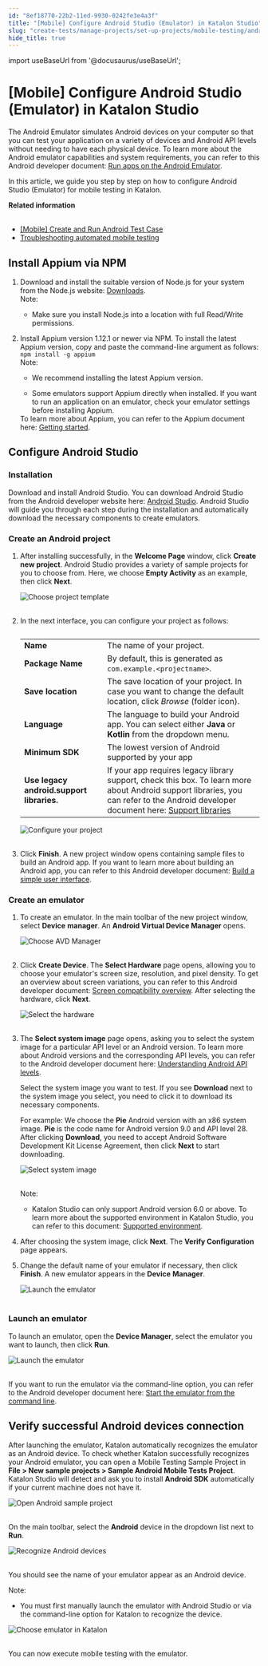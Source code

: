 ```yaml
---
id: "8ef18770-22b2-11ed-9930-0242fe3e4a3f"
title: "[Mobile] Configure Android Studio (Emulator) in Katalon Studio"
slug: "create-tests/manage-projects/set-up-projects/mobile-testing/android/mobile-configure-android-studio-emulator-in-katalon-studio"
hide_title: true
---
```

import useBaseUrl from '@docusaurus/useBaseUrl';


# <a id="id" class="anchor_top_offset"/><a id="ariaid-title1" class="anchor_top_offset"/>[Mobile] Configure Android Studio (Emulator) in <span xmlns="http://www.w3.org/1999/xhtml" className="ph">Katalon Studio</span> 

<p xmlns="http://www.w3.org/1999/xhtml" className="p">The Android Emulator simulates Android devices on your computer   so that you can test your application on a variety of devices and   Android API levels without needing to have each physical device. To   learn more about the Android emulator capabilities and system   requirements, you can refer to this Android developer document: <a className="xref j-external-link" href="https://developer.android.com/studio/run/emulator" target="_blank">Run apps     on the Android Emulator</a>.</p> 
<p xmlns="http://www.w3.org/1999/xhtml" className="p">In this article, we guide you step by step on how to configure   Android Studio (Emulator) for mobile testing in Katalon.</p> 
<nav xmlns="http://www.w3.org/1999/xhtml" role="navigation" className="related-links"><div className="linklist relinfo"><strong>Related information</strong><br /><br /><ul className="linklist"><li className="linklist"><a className="link" href="/docs/get-started/sample-projects/mobile/mobile-create-and-run-android-test-case">[Mobile] Create and Run Android Test Case</a></li><li className="linklist"><a className="link" href="/docs/create-tests/troubleshooting-for-test-creation/troubleshoot-mobile-automated-testing/troubleshooting-automated-mobile-testing-overview">Troubleshooting automated mobile testing</a></li></ul></div></nav> 

## <a id="concept-7064" class="anchor_top_offset"/>Install Appium via NPM 

<ol xmlns="http://www.w3.org/1999/xhtml" className="ol"><li className="li"><div className="p">Download and install the suitable version of Node.js for your system from the Node.js website: <a className="xref j-external-link" href="https://nodejs.org/en/download/" target="_blank">Downloads</a>.<div className="note note note_note"><span className="note__title">Note:</span> <ul className="ul"><li className="li"><p className="p">Make sure you install Node.js into a location with full Read/Write permissions.</p></li></ul></div></div></li><li className="li"><div className="p">Install Appium version 1.12.1 or newer via NPM. To install the latest Appium version, copy and paste the command-line argument as follows: <code className="ph codeph">npm install -g appium</code><div className="note note note_note"><span className="note__title">Note:</span> <ul className="ul"><li className="li"><p className="p">We recommend installing the latest Appium version.</p></li><li className="li">Some emulators support Appium directly when installed. If you want to run an application on an emulator, check your emulator settings before installing Appium.</li></ul></div>To learn more about Appium, you can refer to the Appium document here: <a className="xref j-external-link" href="http://appium.io/docs/en/about-appium/getting-started/#installing-appium" target="_blank">Getting started</a>.</div></li></ol> 
    

## <a id="id_1" class="anchor_top_offset"/>Configure Android Studio

    
          
      

### <a id="id_2" class="anchor_top_offset"/>Installation

      
        
<p xmlns="http://www.w3.org/1999/xhtml" className="p">Download and install Android Studio. You can download Android   Studio from the Android developer website here: <a className="xref j-external-link" href="https://developer.android.com/studio" target="_blank">Android Studio</a>.   Android Studio will guide you through each step during the   installation and automatically download the necessary components to   create emulators.</p> 
      
    

### <a id="id_3" class="anchor_top_offset"/>Create an Android project

<ol xmlns="http://www.w3.org/1999/xhtml" className="ol"><li className="li">     <p className="p">After installing successfully, in the <strong className="ph b">Welcome Page</strong> window, click <strong className="ph b">Create new project</strong>. Android Studio provides a variety of sample projects for you to choose from. Here, we choose <strong className="ph b">Empty Activity</strong> as an example, then click <strong className="ph b">Next</strong>.</p>     <p className="p"> <img className="image" src={useBaseUrl("https://github.com/katalon-studio/docs-images/raw/master/katalon-studio/docs/execute-mobile-testing-with-emulator/KS-EMULATOR-Choose-project-template.png")} alt="Choose project template" /><br /><br />     </p>   </li><li className="li">     <p className="p">In the next interface, you can configure your project as follows:</p>     <table className="table anchor_top_offset" id="id_3__0603dc4d-eda3-4530-bbf3-6673578a15ac"><caption /><tbody className="tbody"><tr className><td className="entry"> <strong className="ph b">Name</strong>           </td><td className="entry">The name of your project.</td></tr><tr className><td className="entry"> <strong className="ph b">Package Name</strong>           </td><td className="entry">By default, this is generated as <code className="ph codeph">com.example.&lt;projectname&gt;</code>.</td></tr><tr className><td className="entry"> <strong className="ph b">Save location</strong>           </td><td className="entry">The save location of your project. In case you want to change the default location, click <em className="ph i">Browse</em> (folder icon).</td></tr><tr className><td className="entry"> <strong className="ph b">Language</strong>           </td><td className="entry">The language to build your Android app. You can select either <strong className="ph b">Java</strong> or <strong className="ph b">Kotlin</strong> from the dropdown menu.</td></tr><tr className><td className="entry"> <strong className="ph b">Minimum SDK</strong>           </td><td className="entry"> The lowest version of Android supported by your app</td></tr><tr className><td className="entry"> <strong className="ph b">Use legacy android.support libraries.</strong>           </td><td className="entry"> If your app requires legacy library support, check this box. To learn more about Android support libraries, you can refer to the Android developer document here: <a className="xref j-external-link" href="https://developer.android.com/topic/libraries/support-library" target="_blank">Support libraries</a>           </td></tr></tbody></table>     <p className="p"> <img className="image" src={useBaseUrl("https://github.com/katalon-studio/docs-images/raw/master/katalon-studio/docs/execute-mobile-testing-with-emulator/KS-EMULATOR-Configure-project-settings.png")} alt="Configure your project" /><br /><br />     </p>   </li><li className="li">     <p className="p">Click <strong className="ph b">Finish</strong>. A new project window opens containing sample files to build an Android app. If you want to learn more about building an Android app, you can refer to this Android developer document: <a className="xref j-external-link" href="https://developer.android.com/training/basics/firstapp/building-ui" target="_blank">Build a simple user interface</a>.</p>   </li></ol> 

### <a id="concept-8297" class="anchor_top_offset"/>Create an emulator

<div xmlns="http://www.w3.org/1999/xhtml" className="p"><ol className="ol"><li className="li"><p className="p">To create an emulator. In the main toolbar of the new project window, select <strong className="ph b">Device</strong> <strong className="ph b">manager</strong>. An <strong className="ph b">Android Virtual Device Manager</strong> opens.</p><p className="p"><img className="image" src={useBaseUrl("https://github.com/katalon-studio/docs-images/raw/master/katalon-studio/docs/execute-mobile-testing-with-emulator/KS-EMULATOR-Choose-AVD-Manager.png")} alt="Choose AVD Manager" /><br /><br /></p></li><li className="li"><p className="p">Click <strong className="ph b">Create Device</strong>. The <strong className="ph b">Select Hardware</strong> page opens, allowing you to choose your emulator's screen size, resolution, and pixel density. To get an overview about screen variations, you can refer to this Android developer document: <a className="xref j-external-link" href="https://developer.android.com/guide/practices/screens_support" target="_blank">Screen compatibility overview</a>. After selecting the hardware, click <strong className="ph b">Next</strong>.</p><p className="p"><img className="image" src={useBaseUrl("https://github.com/katalon-studio/docs-images/raw/master/katalon-studio/docs/execute-mobile-testing-with-emulator/KS-EMULATOR-Select-hardware.png")} alt="Select the hardware" /><br /><br /></p></li><li className="li"><p className="p">The <strong className="ph b">Select system image</strong> page opens, asking you to select the system image for a particular API level or an Android version. To learn more about Android versions and the corresponding API levels, you can refer to the Android developer document here: <a className="xref j-external-link" href="https://docs.microsoft.com/en-us/xamarin/android/app-fundamentals/android-api-levels?tabs=macos" target="_blank">Understanding Android API levels</a>.</p><p className="p">Select the system image you want to test. If you see <strong className="ph b">Download</strong> next to the system image you select, you need to click it to download its necessary components.</p><p className="p">For example: We choose the <strong className="ph b">Pie</strong> Android version with an x86 system image. <strong className="ph b">Pie</strong> is the code name for Android version 9.0 and API level 28. After clicking <strong className="ph b">Download</strong>, you need to accept Android Software Development Kit License Agreement, then click <strong className="ph b">Next</strong> to start downloading.</p><p className="p"><img className="image" src={useBaseUrl("https://github.com/katalon-studio/docs-images/raw/master/katalon-studio/docs/execute-mobile-testing-with-emulator/KS-EMULATOR-Select-system-image.png")} alt="Select system image" /><br /><br /></p><div className="note note note_note"><span className="note__title">Note:</span> <div className="p"><ul className="ul"><li className="li"><p className="p">Katalon Studio can only support Android version 6.0 or above. To learn more about the supported environment in Katalon Studio, you can refer to this document: <a className="xref" href="/docs/supported-execution-environments/supported-environments-for-katalon-studio-and-katalon-runtime-engine-kre">Supported environment</a>.</p></li></ul></div></div></li><li className="li"><p className="p">After choosing the system image, click <strong className="ph b">Next</strong>. The <strong className="ph b">Verify Configuration</strong> page appears.</p></li><li className="li"><p className="p">Change the default name of your emulator if necessary, then click <strong className="ph b">Finish</strong>. A new emulator appears in the <strong className="ph b">Device</strong> <strong className="ph b"> Manager</strong>.</p><p className="p"><img className="image" src={useBaseUrl("https://github.com/katalon-studio/docs-images/raw/65a953207f0945eac8a4367e7e8a0a64f292a671/katalon-studio/docs/execute-mobile-testing-with-emulator/KS-EMULATOR-An-emulator-is-created-2.png")} alt="Launch the emulator" /><br /><br /></p></li></ol></div>

### <a id="concept-5792" class="anchor_top_offset"/>Launch an emulator

<p xmlns="http://www.w3.org/1999/xhtml" className="p">To launch an emulator, open the <strong className="ph b">Device Manager</strong>, select the emulator you want to launch, then click <strong className="ph b">Run</strong>.</p> 
<p xmlns="http://www.w3.org/1999/xhtml" className="p"> <img className="image" src={useBaseUrl("https://github.com/katalon-studio/docs-images/raw/master/katalon-studio/docs/execute-mobile-testing-with-emulator/KS-EMULATOR-Launch-the-emulator.png")} alt="Launch the emulator" /><br /><br /> </p> 
<p xmlns="http://www.w3.org/1999/xhtml" className="p">If you want to run the emulator via the command-line option, you can refer to the Android developer document here: <a className="xref j-external-link" href="https://developer.android.com/studio/run/emulator-commandline" target="_blank">Start the emulator from the command line</a>.</p> 

## <a id="id_6" class="anchor_top_offset"/>Verify successful Android devices connection

<p xmlns="http://www.w3.org/1999/xhtml" className="p">After launching the emulator, Katalon automatically recognizes the emulator as an Android device. To check whether Katalon successfully recognizes your Android emulator, you can open a Mobile Testing Sample Project in <strong className="ph b">File &gt; New sample projects &gt; Sample Android Mobile Tests Project</strong>. Katalon Studio will detect and ask you to install <strong className="ph b">Android SDK</strong> automatically if your current machine does not have it.</p> 
<p xmlns="http://www.w3.org/1999/xhtml" className="p"><img className="image" src={useBaseUrl("https://github.com/katalon-studio/docs-images/raw/master/katalon-studio/docs/mobile-on-macos/KS-Android-Open--Sample-project.png")} alt="Open Android sample project" /><br /><br /></p> 
<p xmlns="http://www.w3.org/1999/xhtml" className="p">On the main toolbar, select the <strong className="ph b">Android</strong> device in the dropdown list next to <strong className="ph b">Run</strong>.</p> 
<p xmlns="http://www.w3.org/1999/xhtml" className="p"><img className="image" src={useBaseUrl("https://github.com/katalon-studio/docs-images/raw/master/katalon-studio/docs/execute-mobile-testing-with-emulator/KS-TOOLBAR-Android.png")} alt="Recognize Android devices" /><br /><br /></p> 
<p xmlns="http://www.w3.org/1999/xhtml" className="p">You should see the name of your emulator appear as an Android device.</p> 
<div xmlns="http://www.w3.org/1999/xhtml" className="note note note_note"><span className="note__title">Note:</span> <div className="p"><ul className="ul"><li className="li"><p className="p">You must first manually launch the emulator with Android Studio or via the command-line option for Katalon to recognize the device.</p></li></ul></div></div>
<p xmlns="http://www.w3.org/1999/xhtml" className="p"><img className="image" src={useBaseUrl("https://github.com/katalon-studio/docs-images/raw/master/katalon-studio/docs/execute-mobile-testing-with-emulator/KS-EMULATOR-Choose-emulator-in-Katalon.png")} alt="Choose emulator in Katalon" /><br /><br /></p> 
<p xmlns="http://www.w3.org/1999/xhtml" className="p">You can now execute mobile testing with the emulator.</p> 
